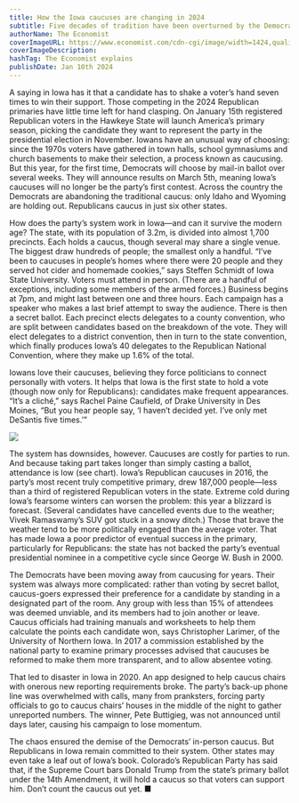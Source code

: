 ```yaml
---
title: How the Iowa caucuses are changing in 2024
subtitle: Five decades of tradition have been overturned by the Democrats
authorName: The Economist
coverImageURL: https://www.economist.com/cdn-cgi/image/width=1424,quality=80,format=auto/content-assets/images/20240113_BLP510.jpg
coverImageDescription:  
hashTag: The Economist explains
publishDate: Jan 10th 2024
---
```


A saying in Iowa has it that a candidate has to shake a voter’s hand seven times to win their support. Those competing in the 2024 Republican primaries have little time left for hand clasping. On January 15th registered Republican voters in the Hawkeye State will launch America’s primary season, picking the candidate they want to represent the party in the presidential election in November. Iowans have an unusual way of choosing: since the 1970s voters have gathered in town halls, school gymnasiums and church basements to make their selection, a process known as caucusing. But this year, for the first time, Democrats will choose by mail-in ballot over several weeks. They will announce results on March 5th, meaning Iowa’s caucuses will no longer be the party’s first contest. Across the country the Democrats are abandoning the traditional caucus: only Idaho and Wyoming are holding out. Republicans caucus in just six other states.

How does the party’s system work in Iowa—and can it survive the modern age? The state, with its population of 3.2m, is divided into almost 1,700 precincts. Each holds a caucus, though several may share a single venue. The biggest draw hundreds of people; the smallest only a handful. “I’ve been to caucuses in people’s homes where there were 20 people and they served hot cider and homemade cookies,” says Steffen Schmidt of Iowa State University. Voters must attend in person. (There are a handful of exceptions, including some members of the armed forces.) Business begins at 7pm, and might last between one and three hours. Each campaign has a speaker who makes a last brief attempt to sway the audience. There is then a secret ballot. Each precinct elects delegates to a county convention, who are split between candidates based on the breakdown of the vote. They will elect delegates to a district convention, then in turn to the state convention, which finally produces Iowa’s 40 delegates to the Republican National Convention, where they make up 1.6% of the total.

Iowans love their caucuses, believing they force politicians to connect personally with voters. It helps that Iowa is the first state to hold a vote (though now only for Republicans): candidates make frequent appearances. “It’s a cliché,” says Rachel Paine Caufield, of Drake University in Des Moines, “But you hear people say, ‘I haven’t decided yet. I’ve only met DeSantis five times.’”

![](https://www.economist.com/cdn-cgi/image/width=600,quality=80,format=auto/content-assets/images/20240113_USC005.png)

The system has downsides, however. Caucuses are costly for parties to run. And because taking part takes longer than simply casting a ballot, attendance is low (see chart). Iowa’s Republican caucuses in 2016, the party’s most recent truly competitive primary, drew 187,000 people—less than a third of registered Republican voters in the state. Extreme cold during Iowa’s fearsome winters can worsen the problem: this year a blizzard is forecast. (Several candidates have cancelled events due to the weather; Vivek Ramaswamy’s SUV got stuck in a snowy ditch.) Those that brave the weather tend to be more politically engaged than the average voter. That has made Iowa a poor predictor of eventual success in the primary, particularly for Republicans: the state has not backed the party’s eventual presidential nominee in a competitive cycle since George W. Bush in 2000.

The Democrats have been moving away from caucusing for years. Their system was always more complicated: rather than voting by secret ballot, caucus-goers expressed their preference for a candidate by standing in a designated part of the room. Any group with less than 15% of attendees was deemed unviable, and its members had to join another or leave. Caucus officials had training manuals and worksheets to help them calculate the points each candidate won, says Christopher Larimer, of the University of Northern Iowa. In 2017 a commission established by the national party to examine primary processes advised that caucuses be reformed to make them more transparent, and to allow absentee voting.

That led to disaster in Iowa in 2020. An app designed to help caucus chairs with onerous new reporting requirements broke. The party’s back-up phone line was overwhelmed with calls, many from pranksters, forcing party officials to go to caucus chairs’ houses in the middle of the night to gather unreported numbers. The winner, Pete Buttigieg, was not announced until days later, causing his campaign to lose momentum.

The chaos ensured the demise of the Democrats’ in-person caucus. But Republicans in Iowa remain committed to their system. Other states may even take a leaf out of Iowa’s book. Colorado’s Republican Party has said that, if the Supreme Court bars Donald Trump from the state’s primary ballot under the 14th Amendment, it will hold a caucus so that voters can support him. Don’t count the caucus out yet. ■

